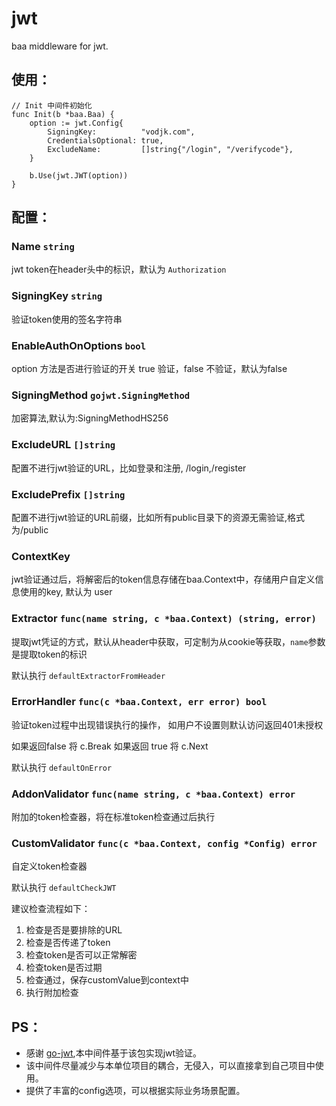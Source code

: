 # jwt
baa middleware for jwt.

## 使用：
```
// Init 中间件初始化
func Init(b *baa.Baa) {
	option := jwt.Config{
		SigningKey:          "vodjk.com",
		CredentialsOptional: true,
		ExcludeName:         []string{"/login", "/verifycode"},
	}

	b.Use(jwt.JWT(option))
}
```
## 配置：

### Name `string`

jwt token在header头中的标识，默认为 `Authorization`

### SigningKey `string`

验证token使用的签名字符串

### EnableAuthOnOptions `bool`

option 方法是否进行验证的开关 true 验证，false 不验证，默认为false

### SigningMethod `gojwt.SigningMethod`

加密算法,默认为:SigningMethodHS256

### ExcludeURL `[]string`

配置不进行jwt验证的URL，比如登录和注册, /login,/register

### ExcludePrefix `[]string`

配置不进行jwt验证的URL前缀，比如所有public目录下的资源无需验证,格式为/public

### ContextKey 

jwt验证通过后，将解密后的token信息存储在baa.Context中，存储用户自定义信息使用的key, 默认为 user

### Extractor `func(name string, c *baa.Context) (string, error)`

提取jwt凭证的方式，默认从header中获取，可定制为从cookie等获取，`name`参数是提取token的标识

默认执行 `defaultExtractorFromHeader`

### ErrorHandler `func(c *baa.Context, err error) bool`

验证token过程中出现错误执行的操作， 如用户不设置则默认访问返回401未授权

如果返回false 将 c.Break 如果返回 true 将 c.Next

默认执行 `defaultOnError`

### AddonValidator `func(name string, c *baa.Context) error`

附加的token检查器，将在标准token检查通过后执行

### CustomValidator `func(c *baa.Context, config *Config) error`

自定义token检查器

默认执行 `defaultCheckJWT`

建议检查流程如下：

1. 检查是否是要排除的URL
2. 检查是否传递了token
3. 检查token是否可以正常解密
4. 检查token是否过期
5. 检查通过，保存customValue到context中
6. 执行附加检查

## PS：

- 感谢 [go-jwt](https://github.com/dgrijalva/jwt-go),本中间件基于该包实现jwt验证。
- 该中间件尽量减少与本单位项目的耦合，无侵入，可以直接拿到自己项目中使用。
- 提供了丰富的config选项，可以根据实际业务场景配置。
